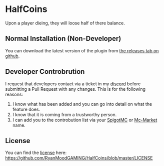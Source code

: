 # HalfCoins

Upon a player dieing, they will loose half of there balance.

## Normal Installation (Non-Developer)

You can download the latest version of the plugin from [the releases tab on github](https://github.com/RyanMoodGAMING/HalfCoins/releases).

## Developer Controbrution

I request that developers contact via a ticket in my [discord](https://discord.gg/T2qKspyxGR) before submitting a Pull Request with any changes. This is for the following reasons:
 1. I know what has been added and you can go into detail on what the feature does.
 2. I know that it is coming from a trustworthy person.
 3. I can add you to the controbution list via your [SpigotMC](https://www.spigotmc.org/) or [Mc-Market](https://mc-market.org/) name.

## License

You can find the [license](https://github.com/RyanMoodGAMING/HalfCoins/blob/master/LICENSE) here: https://github.com/RyanMoodGAMING/HalfCoins/blob/master/LICENSE
